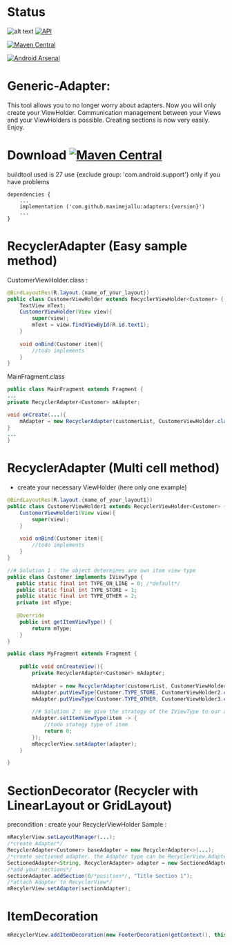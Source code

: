 # Status

![alt text](https://travis-ci.org/MaximeJallu/RecyclerAdapter-Java.svg?branch=develop) [![API](https://img.shields.io/badge/API-16%2B-brightgreen.svg?style=flat)](https://android-arsenal.com/api?level=16)


[![Maven Central](https://maven-badges.herokuapp.com/maven-central/com.github.maximejallu/adapters/badge.svg?style=plastic)](https://maven-badges.herokuapp.com/maven-central/com.github.maximejallu/adapters)

[![Android Arsenal](https://img.shields.io/badge/Android%20Arsenal-RecyclerAdapter--Java-brightgreen.svg?style=flat)](https://android-arsenal.com/details/1/6400)

# Generic-Adapter:

This tool allows you to no longer worry about adapters. Now you will only create your ViewHolder.
Communication management between your Views and your ViewHolders is possible.
Creating sections is now very easily.
Enjoy.

# Download [![Maven Central](https://maven-badges.herokuapp.com/maven-central/com.github.maximejallu/adapters/badge.svg?style=plastic)](https://maven-badges.herokuapp.com/maven-central/com.github.maximejallu/adapters)
buildtool used is 27
use {exclude group: 'com.android.support'} only if you have problems
```
dependencies {
    ...
    implementation ('com.github.maximejallu:adapters:{version}')
    ...
}
```
    
# RecyclerAdapter (Easy sample method)
CustomerViewHolder.class :
```java
@BindLayoutRes(R.layout.{name_of_your_layout})
public class CustomerViewHolder extends RecyclerViewHolder<Customer> {
    TextView mText;
    CustomerViewHolder(View view){
        super(view);
        mText = view.findViewById(R.id.text1);
    }
    
    void onBind(Customer item){
        //todo implements
    }
}
```

MainFragment.class
```java
public class MainFragment extends Fragment {
...
private RecyclerAdapter<Customer> mAdapter;

void onCreate(...){
    mAdapter = new RecyclerAdapter(customerList, CustomerViewHolder.class);
}
...
}
```
# RecyclerAdapter (Multi cell method)
- create your necessary ViewHolder (here only one example)
```java
@BindLayoutRes(R.layout.{name_of_your_layout1})
public class CustomerViewHolder1 extends RecyclerViewHolder<Customer> {
    CustomerViewHolder1(View view){
        super(view);
    }
    
    void onBind(Customer item){
        //todo implements
    }
}

//# Solution 1 : the object determines are own item view type 
public class Customer implements IViewType {
   public static final int TYPE_ON_LINE = 0; /*default*/
   public static final int TYPE_STORE = 1;
   public static final int TYPE_OTHER = 2;
   private int mType;
   
   @Override
    public int getItemViewType() {
        return mType;
    }
}

public class MyFragment extends Fragment {
    
    public void onCreateView(){
        private RecyclerAdapter<Customer> mAdapter;
        
        mAdapter = new RecyclerAdapter(customerList, CustomerViewHolder1.class/*type par default*/);
        mAdapter.putViewType(Customer.TYPE_STORE, CustomerViewHolder2.class, null /*callback*/);
        mAdapter.putViewType(Customer.TYPE_OTHER, CustomerViewHolder3.class, true /*add default callback*/);
        
        //# Solution 2 : We give the strategy of the IViewType to our adapt it
        mAdapter.setItemViewType(item -> {
            //todo stategy type of item
            return 0;
        });
        mRecyclerView.setAdapter(adapter);
    }

}
```
# SectionDecorator (Recycler with LinearLayout or GridLayout)
precondition : create your RecyclerViewHolder
Sample : 
```java
mRecylerView.setLayoutManager(...);
/*create Adapter*/
RecyclerAdapter<Customer> baseAdapter = new RecyclerAdapter<>(...);
/*create sectioned adapter. the Adapter type can be RecyclerView.Adapter*/
SectionedAdapter<String, RecyclerAdapter> adapter = new SectionedAdapter<>(SectionViewHolder.class, baseAdapter);
/*add your sections*/
sectionAdapter.addSection(0/*position*/, "Title Section 1");
/*attach Adapter to RecyclerView*/
mRecylerView.setAdapter(sectionAdapter);
```

# ItemDecoration
```java
mRecyclerView.addItemDecoration(new FooterDecoration(getContext(), this, R.layout.item_space_80));
```
